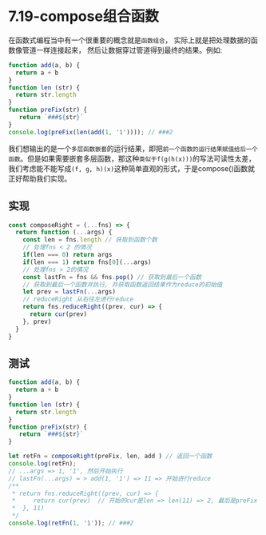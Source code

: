 # 7.19-compose组合函数

在函数式编程当中有一个很重要的概念就是`函数组合`， 实际上就是把处理数据的函数像管道一样连接起来， 然后让数据穿过管道得到最终的结果。例如:

```js
function add(a, b) {
  return a + b
}
function len (str) {
  return str.length
}
function preFix(str) {
   return `###${str}`
}
console.log(preFix(len(add(1, '1')))); // ###2
```

我们想输出的是一个`多层函数嵌套`的运行结果，即把`前一个函数的运行结果赋值给后一个函数`。但是如果需要嵌套多层函数，那这种`类似于f(g(h(x)))`的写法可读性太差，我们考虑能不能写成`(f, g, h)(x)`这种简单直观的形式，于是compose()函数就正好帮助我们实现。

## 实现

```js
const composeRight = (...fns) => {
  return function (...args) {
    const len = fns.length // 获取到函数个数
    // 处理fns < 2 的情况
    if(len === 0) return args
    if(len === 1) return fns[0](...args)
    // 处理fns > 2的情况
    const lastFn = fns && fns.pop() // 获取到最后一个函数
    // 获取到最后一个函数并执行, 并获取函数返回结果作为reduce的初始值
    let prev = lastFn(...args)
    // reduceRight 从右往左进行reduce
    return fns.reduceRight((prev, cur) => {
      return cur(prev)
    }, prev)
  }
}
```



## 测试

```js
function add(a, b) {
  return a + b
}
function len (str) {
  return str.length
}
function preFix(str) {
   return `###${str}`
}

let retFn = composeRight(preFix, len, add ) // 返回一个函数
console.log(retFn);
// ...args => 1, '1', 然后开始执行
// lastFn(...args) = > add(1, '1') => 11 => 开始进行reduce
/**
 * return fns.reduceRight((prev, cur) => {
 *     return cur(prev)  // 开始的cur是len => len(11) => 2, 最后是preFix
 *  }, 11)
 */
console.log(retFn(1, '1')); // ###2
```



